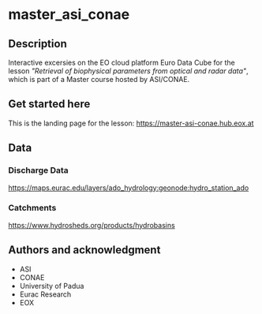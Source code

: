 # master_asi_conae

## Description
Interactive excersies on the EO cloud platform Euro Data Cube for the lesson _"Retrieval of biophysical parameters from optical and radar data"_, which is part of a Master course hosted by ASI/CONAE. 

## Get started here
This is the landing page for the lesson: https://master-asi-conae.hub.eox.at

## Data
### Discharge Data
https://maps.eurac.edu/layers/ado_hydrology:geonode:hydro_station_ado

### Catchments
https://www.hydrosheds.org/products/hydrobasins

## Authors and acknowledgment
- ASI
- CONAE
- University of Padua
- Eurac Research
- EOX
